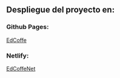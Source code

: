 ## Despliegue del proyecto en: 
### Github Pages:
[EdCoffe](https://edhuayllasco.github.io/preentrega3Huayllasco/index.html)

### Netlify: 
[EdCoffeNet](https://edcoffe.netlify.app/)